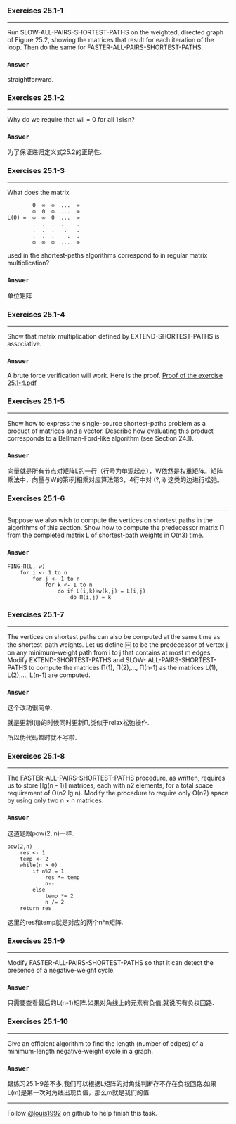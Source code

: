 ### Exercises 25.1-1
***
Run SLOW-ALL-PAIRS-SHORTEST-PATHS on the weighted, directed graph of Figure 25.2, showing the matrices that result for each iteration of the loop. Then do the same for FASTER-ALL-PAIRS-SHORTEST-PATHS.

### `Answer`

straightforward.


### Exercises 25.1-2
***
Why do we require that wii = 0 for all 1≤i≤n?

### `Answer`
为了保证递归定义式25.2的正确性.

### Exercises 25.1-3
***
What does the matrix
		
		 	0  ∞  ∞  ...  ∞
		 	∞  0  ∞  ...  ∞
	L(0) =  ∞  ∞  0  ...  ∞
		 	.  .  .  .    .
		 	.  .  .   .   .
		 	.  .  .    .  .
		 	∞  ∞  ∞  ...  ∞
used in the shortest-paths algorithms correspond to in regular matrix multiplication?

### `Answer`
单位矩阵
				

### Exercises 25.1-4
***
Show that matrix multiplication defined by EXTEND-SHORTEST-PATHS is associative.

### `Answer`
A brute force verification will work. Here is the proof.
[Proof of the exercise 25.1-4.pdf](https://github.com/gzc/CLRS/files/456393/Proof.of.the.exercise.25.1-4.pdf)

### Exercises 25.1-5
***
Show how to express the single-source shortest-paths problem as a product of matrices and a vector. Describe how evaluating this product corresponds to a Bellman-Ford-like algorithm (see Section 24.1).

### `Answer`
向量就是所有节点对矩阵L的一行（行号为单源起点），W依然是权重矩阵。矩阵乘法中，向量与W的第i列相乘对应算法第3，4行中对 (?, i) 这类的边进行松弛。

### Exercises 25.1-6
***
Suppose we also wish to compute the vertices on shortest paths in the algorithms of this section. Show how to compute the predecessor matrix Π from the completed matrix L of shortest-path weights in O(n3) time.

### `Answer`
	FING-Π(L, w)
		for i <- 1 to n
			for j <- 1 to n
				for k <- 1 to n
					do if L(i,k)+w(k,j) = L(i,j)
						do Π(i,j) = k
						
### Exercises 25.1-7
***
The vertices on shortest paths can also be computed at the same time as the shortest-path weights. Let us define ￼ to be the predecessor of vertex j on any minimum-weight path from i to j that contains at most m edges. Modify EXTEND-SHORTEST-PATHS and SLOW- ALL-PAIRS-SHORTEST-PATHS to compute the matrices Π(1), Π(2),..., Π(n-1) as the matrices L(1), L(2),..., L(n-1) are computed.

### `Answer`
这个改动很简单. 

就是更新l(ij)的时候同时更新Π,类似于relax松弛操作.

所以伪代码暂时就不写啦.
		
### Exercises 25.1-8
***
The FASTER-ALL-PAIRS-SHORTEST-PATHS procedure, as written, requires us to store
⌈lg(n - 1)⌉ matrices, each with n2 elements, for a total space requirement of Θ(n2 lg n). Modify the procedure to require only Θ(n2) space by using only two n × n matrices.

### `Answer`
这道题跟pow(2, n)一样.

	pow(2,n)
		res <- 1
		temp <- 2
		while(n > 0)
			if n%2 = 1
				res *= temp
				n--
			else
				temp *= 2
				n /= 2
		return res
		
这里的res和temp就是对应的两个n*n矩阵.
				

### Exercises 25.1-9
***
Modify FASTER-ALL-PAIRS-SHORTEST-PATHS so that it can detect the presence of a negative-weight cycle.

### `Answer`
只需要查看最后的L(n-1)矩阵.如果对角线上的元素有负值,就说明有负权回路.

### Exercises 25.1-10
***
Give an efficient algorithm to find the length (number of edges) of a minimum-length negative-weight cycle in a graph.

### `Answer`				
跟练习25.1-9差不多,我们可以根据L矩阵的对角线判断存不存在负权回路.如果L(m)是第一次对角线出现负值，那么m就是我们的值.

***
Follow [@louis1992](https://github.com/gzc) on github to help finish this task.
